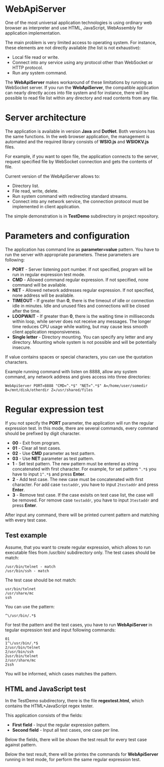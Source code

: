 # WebApiServer

One of the most universal application technologies is using ordinary web browser as interpreter and use HTML, JavaScript, WebAssembly for application implementation\.

The main problem is very limited access to operating system\. For instance, these elements are not directly available \(the list is not exhaustive\):


* Local file read or write\.
* Connect into any service using any protocol other than WebSocket or HTTP protocol\.
* Run any system command\.

The **WebApiServer** makes workaround of these limitations by running as WebSocket server\. If you run the **WebApiServer**, the compatible application can nearly directly acces into file system and for instance, there will be possible to read file list within any directory and read contents from any file\.

# Server architecture

The application is available in version **Java** and **DotNet**\. Both versions has the same functions\. In the web browser application, the management is automated and the required library consists of **WSIO\.js** and **WSIOKV\.js** files\. 

For example, if you want to open file, the application connects to the server, request specified file by WebSocket connection and gets the contents of file\.

Current version of the WebApiServer allows to:


* Directory list\.
* File read, write, delete\.
* Run system command with redirecting standard streams\.
* Connect into any network service, the connection protocol must be implemented in client application\.

The simple demonstration is in **TestDemo** subdirectory in project repository\.

# Parameters and configuration

The application has command line as **parameter=value** pattern\. You have to run the server with appropriate parameters\. These parameters are following:


* **PORT** \- Server listening port number\. If not specified, program will be run in regular expression test mode\.
* **CMD** \- Allowed command regular expression\. If not specified, none command will be available\.
* **NET** \- Allowed network addresses regular expression\. If not specified, none address will be available\.
* **TIMEOUT** \- If greater than **0**, there is the timeout of idle or connection idle in minutes\. Idle and unused files and connections will be closed after the time\.
* **LOOPWAIT** \- If greater than **0**, there is the waiting time in milliseconds within loop, while server does not receive any messages\. The longer time reduces CPU usage while waiting, but may cause less smooth client application responsiveness\.
* **Single letter** \- Directory mounting\. You can specify any letter and any directory\. Mounting whole system is not possible and will be potentially insecure\.

If value contains spaces or special characters, you can use the quotation characters\.

Example running command with listen on 8888, allow any system command, any network address and gives access into three directories:

```
WebApiServer PORT=8888 "CMD=^.*$" "NET=^.*$" A=/home/user/somedir B=/mnt/disk/otherdir Z=/usr/shared/files
```

# Regular expression test

If you not specify the **PORT** parameter, the application will run the regular expression test\. In this mode, there are several commands, every command should be prefixed by digit character\.


* **00** \- Exit from program\.
* **01** \- Clear all test cases\.
* **02** \- Use **CMD** parameter as test pattern\.
* **03** \- Use **NET** parameter as test pattern\.
* **1** \- Set test pattern\. The new pattern must be entered as string concatenated with first character\. For example, for set pattern `^.*$` you have to input `1^.*$` and press **Enter**\.
* **2** \- Add test case\. The new case must be concatenated with first character\. For add case `testaddr`, you have to input `2testaddr` and press **Enter**\.
* **3** \- Remove test case\. If the case exisits on test case list, the case will be removed\. For remove case `testaddr`, you have to input `3testaddr` and press **Enter**\.

After input any command, there will be printed current pattern and matching with every test case\.

## Test example

Assume, that you want to create regular expression, which allows to run executable files from /usr/bin/ subdirectory only\. The test cases should be match:

```
/usr/bin/telnet - match
/usr/bin/ssh - match
```

The test case should be not match:

```
usr/bin/telnet
/usr/share/mc
ssh
```

You can use the pattern:

```
^\/usr/bin/.*$
```

For test the pattern and the test cases, you have to run **WebApiServer** in tegular expression test and input following commands:

```
01
1^\/usr/bin/.*$
2/usr/bin/telnet
2/usr/bin/ssh
2usr/bin/telnet
2/usr/share/mc
2ssh
```

You will be informed, which cases matches the pattern\.

## HTML and JavaScript test

In the TestDemo subdirectory, there is the file **regextest\.html**, which contains the HTML\+JavaScript regex tester\.

This application consists of thw fields:


* **First field** \- Input the regular expression pattern\.
* **Second field** \- Input all test cases, one case per line\.

Below the fields, there will be shown the test result for every test case against pattern\.

Below the test result, there will be printes the commands for **WebApiServer** running in test mode, for perform the same regular expression test\.




